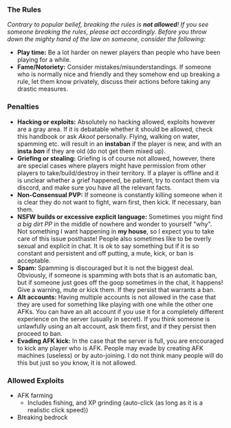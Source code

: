 ### The Rules
*Contrary to popular belief, breaking the rules is **not allowed**! If you see someone breaking the rules, please act accordingly. Before you throw down the mighty hand of the law on someone, consider the following:*
* **Play time:** Be a lot harder on newer players than people who have been playing for a while.
* **Fame/Notoriety:** Consider mistakes/misunderstandings. If someone who is normally nice and friendly and they somehow end up breaking a rule, let them know privately, discuss their actions before taking any drastic measures. 

### Penalties
* **Hacking or exploits:** Absolutely no hacking allowed, exploits however are a gray area. If it is debatable whether it should be allowed, check this handbook or ask *Akoot* personally. Flying, walking on water, spamming etc. will result in an **instaban** if the player is new, and with an **insta *ban*** if they are old (do not get them mixed up).
* **Griefing or stealing:** Griefing is of course not allowed, however, there are special cases where players might have permission from other players to take/build/destroy in their territory. If a player is offline and it is unclear whether a grief happened, be patient, try to contact them via discord, and make sure you have all the relevant facts.
* **Non-Consensual PVP:** If someone is constantly killing someone when it is clear they do not want to fight, warn first, then kick. If necessary, ban them.
* **NSFW builds or excessive explicit language:** Sometimes you might find *a big dirt PP* in the middle of nowhere and wonder to yourself "why". Not something I want happening in __my house__, so I expect you to take care of this issue posthaste! People also sometimes like to be overly sexual and explicit in chat. It is ok to say something but if it is so constant and persistent and off putting, a mute, kick, or ban is acceptable.
* **Spam:** Spamming is discouraged but it is not the biggest deal. Obviously, if someone is spamming with bots that is an automatic ban, but if someone just goes off the goop sometimes in the chat, it happens! Give a warning, mute or kick them. If they persist that warrants a ban.
* **Alt accounts:** Having multiple accounts is not allowed in the case that they are used for something like playing with one while the other one AFKs. You can have an alt account if you use it for a completely different experience on the server (usually in secret). If you think someone is unlawfully using an alt account, ask them first, and if they persist then proceed to ban.
* **Evading AFK kick:** In the case that the server is full, you are encouraged to kick any player who is AFK. People may evade by creating AFK machines (useless) or by auto-joining. I do not think many people will do this but just so you know, it is not allowed.

### Allowed Exploits
* AFK farming
  * Includes fishing, and XP grinding (auto-click (as long as it is a realistic click speed))
* Breaking bedrock
